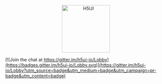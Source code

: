 <p align="center">
    <a href="http://www.h5ui.io">
        <img width="150" src="http://h5ui.io/img/preview.png" alt="H5UI">
    </a>
</p>


[![Join the chat at https://gitter.im/h5ui-io/Lobby](https://badges.gitter.im/h5ui-io/Lobby.svg)](https://gitter.im/h5ui-io/Lobby?utm_source=badge&utm_medium=badge&utm_campaign=pr-badge&utm_content=badge)